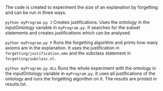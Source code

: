 The code is created to experiment the size of an explanation by forgetting and can be run in three ways.

`python myProgram.py J` Creates justifications. Uses the ontology in the inputOntology variable in `myProgram.py`. It searches for the subset statements and creates justifications which can be analysed.

`python myProgram.py F` Runs the forgetting algorithm and prints how many axioms are in the explanation. It uses the justification in `forgetting/justification.omn` and the subclass statement in `forgetting/subclass.nl`.

`python myProgram.py ALL` Runs the whole experiment with the ontology in the inputOntology variable in `myProgram.py`. It uses all justifications of the ontology and runs the forgetting algorithm on it. The results are printed in results.txt. 
